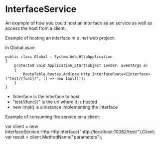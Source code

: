 InterfaceService
================

An example of how you could host an interface as an service as well as access the host from a client.

Example of hosting an interface in a .net web project:

In Global.asax:

    public class Global : System.Web.HttpApplication
    {
        protected void Application_Start(object sender, EventArgs e)
        {
            RouteTable.Routes.Add(new Http.InterfaceRoute<IInterface>("test/{func}/", () => new Impl()));
        }
    }
* IInterface is the interface to host
* "test/{func}/" is the url where it is hosted
* new Impl() is a instance implementing the interface


Example of consuming the service on a client:

var client = new InterfaceService.Http.HttpInterface<IInterface>("http://localhost:10082/test/").Client;
var result = client.MethodName("parameters");

